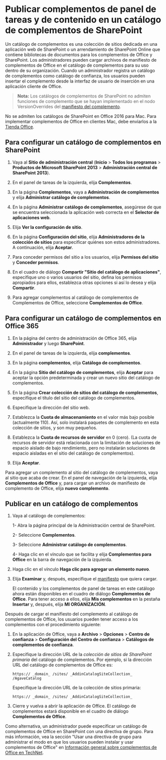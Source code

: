 
# <a name="publish-task-pane-and-content-add-ins-to-an-add-in-catalog-on-sharepoint"></a>Publicar complementos de panel de tareas y de contenido en un catálogo de complementos de SharePoint

Un catálogo de complementos es una colección de sitios dedicada en una aplicación web de SharePoint o un arrendamiento de SharePoint Online que contiene bibliotecas de documentos para los complementos de Office y SharePoint. Los administradores pueden cargar archivos de manifiesto de complementos de Office en el catálogo de complementos para su uso dentro de su organización. Cuando un administrador registra un catálogo de complementos como catálogo de confianza, los usuarios pueden insertar el complemento desde la interfaz de usuario de inserción en una aplicación cliente de Office.

>**Nota:** Los catálogos de complementos de SharePoint no admiten funciones de complemento que se hayan implementado en el nodo VersionOverrides del [manifiesto del complemento](../overview/add-in-manifests.md).

No se admiten los catálogos de SharePoint en Office 2016 para Mac. Para implementar complementos de Office en clientes Mac, debe enviarlos a la [Tienda Office](http://msdn.microsoft.com/library/ff075782-1303-4517-91cc-b3d730e9b9ae%28Office.15%29.aspx).   

## <a name="to-set-up-an-add-in-catalog-on-sharepoint"></a>Para configurar un catálogo de complementos en SharePoint

1. Vaya al **Sitio de administración central** (**Inicio** > **Todos los programas** > **Productos de Microsoft SharePoint 2013** > **Administración central de SharePoint 2013**).
    
2. En el panel de tareas de la izquierda, elija  **Complementos**.
    
3. En la página  **Complementos**, vaya a  **Administración de complementos** y elija **Administrar catálogo de complementos**.
    
4. En la página  **Administrar catálogo de complementos**, asegúrese de que se encuentra seleccionada la aplicación web correcta en el  **Selector de aplicaciones web**.
    
5. Elija  **Ver la configuración de sitio**.
    
6. En la página  **Configuración del sitio**, elija  **Administradores de la colección de sitios** para especificar quiénes son estos administradores. A continuación, elija **Aceptar**.
    
7. Para conceder permisos del sitio a los usuarios, elija  **Permisos del sitio** y **Conceder permisos**.
    
8. En el cuadro de diálogo  **Compartir "Sitio del catálogo de aplicaciones"**, especifique uno o varios usuarios del sitio, defina los permisos apropiados para ellos, establezca otras opciones si así lo desea y elija  **Compartir**.
    
9. Para agregar complementos al catálogo de complementos de Complementos de Office, seleccione **Complementos de Office**.

## <a name="to-set-up-an-add-in-catalog-on-office-365"></a>Para configurar un catálogo de complementos en Office 365

1. En la página del centro de administración de Office 365, elija **Administrador** y luego **SharePoint**.
    
2. En el panel de tareas de la izquierda, elija  **complementos**.
    
3. En la página  **complementos**, elija  **Catálogo de complementos**.
    
4. En la página  **Sitio del catálogo de complementos**, elija  **Aceptar** para aceptar la opción predeterminada y crear un nuevo sitio del catálogo de complementos.
    
5. En la página  **Crear colección de sitios del catálogo de complementos**, especifique el título del sitio del catálogo de complementos.
    
6. Especifique la dirección del sitio web.
    
7. Establezca la  **Cuota de almacenamiento** en el valor más bajo posible (actualmente 110). Así, solo instalará paquetes de complemento en esta colección de sitios, y son muy pequeños.
    
8. Establezca la  **Cuota de recursos de servidor** en 0 (cero). (La cuota de recursos de servidor está relacionada con la limitación de soluciones de espacio aislado de bajo rendimiento, pero no instalarán soluciones de espacio aisladas en el sitio del catálogo de complementos).
    
9. Elija  **Aceptar**.
    
Para agregar un complemento al sitio del catálogo de complementos, vaya al sitio que acaba de crear. En el panel de navegación de la izquierda, elija  **Complementos de Office** y, para cargar un archivo de manifiesto de complemento de Office, elija **nuevo complemento**.    

## <a name="publish-to-an-add-in-catalog"></a>Publicar en un catálogo de complementos


1. Vaya al catálogo de complementos:

    1- Abra la página principal de la Administración central de SharePoint.
    
    2- Seleccione **Complementos**.
    
    3- Seleccione **Administrar catálogo de complementos**.
    
    4- Haga clic en el vínculo que se facilita y elija **Complementos para Office** en la barra de navegación de la izquierda.
    
2. Haga clic en el vínculo **Haga clic para agregar un elemento nuevo**.
    
3. Elija **Examinar** y, después, especifique el [manifiesto](../../docs/overview/add-in-manifests.md) que quiera cargar.
    
    El contenido y los complementos de panel de tareas en este catálogo ahora están disponibles en el cuadro de diálogo **Complementos de Office**. Para tener acceso a ellos, elija **Mis complementos** en la pestaña **Insertar** y, después, elija **MI ORGANIZACIÓN**.
    
Después de cargar el manifiesto del complemento al catálogo de complementos de Office, los usuarios pueden tener acceso a los complementos con el procedimiento siguiente:


1. En la aplicación de Office, vaya a **Archivo**  >  **Opciones**  >  **Centro de confianza**  >  **Configuración del Centro de confianza**  >  **Catálogos de complementos de confianza**.
    
2. Especifique la dirección URL de la _colección de sitios de SharePoint primaria_ del catálogo de complementos. Por ejemplo, si la dirección URL del catálogo de complementos de Office es:
    
    `https:// _domain_ /sites/ _AddinCatalogSiteCollection_ /AgaveCatalog`
    
    Especifique la dirección URL de la colección de sitios primaria:
    
    `https:// _domain_ /sites/ _AddinCatalogSiteCollection_`
    
3. Cierre y vuelva a abrir la aplicación de Office. El catálogo de complementos estará disponible en el cuadro de diálogo **Complementos de Office**.
    
Como alternativa, un administrador puede especificar un catálogo de complementos de Office en SharePoint con una directiva de grupo. Para más información, vea la sección "Usar una directiva de grupo para administrar el modo en que los usuarios pueden instalar y usar complementos de Office" en [Información general sobre complementos de Office en TechNet](https://technet.microsoft.com/en-us/library/jj219429.aspx).

